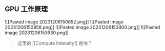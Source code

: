 ## GPU 工作原理
![[Pasted image 20231206150852.png]]
![[Pasted image 20231206150958.png]]
![[Pasted image 20231206153400.png]]
![[Pasted image 20231206153930.png]]
> 这里的 [[Compute Intensity]] 是啥？